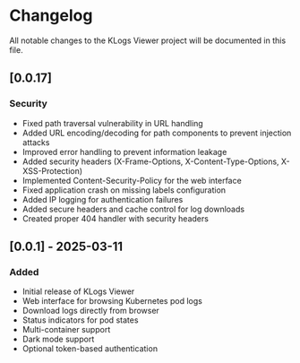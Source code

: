 # Changelog

All notable changes to the KLogs Viewer project will be documented in this file.

## [0.0.17]

### Security
- Fixed path traversal vulnerability in URL handling
- Added URL encoding/decoding for path components to prevent injection attacks
- Improved error handling to prevent information leakage
- Added security headers (X-Frame-Options, X-Content-Type-Options, X-XSS-Protection)
- Implemented Content-Security-Policy for the web interface
- Fixed application crash on missing labels configuration
- Added IP logging for authentication failures
- Added secure headers and cache control for log downloads
- Created proper 404 handler with security headers

## [0.0.1] - 2025-03-11

### Added
- Initial release of KLogs Viewer
- Web interface for browsing Kubernetes pod logs
- Download logs directly from browser
- Status indicators for pod states
- Multi-container support
- Dark mode support
- Optional token-based authentication